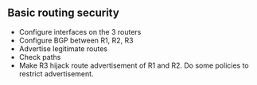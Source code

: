 ## Basic routing security

- Configure interfaces on the 3 routers
- Configure BGP between R1, R2, R3
- Advertise legitimate routes
- Check paths
- Make R3 hijack route advertisement of R1 and R2. Do some policies to restrict advertisement.

